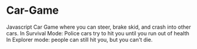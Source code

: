 # Car-Game
Javascript Car Game where you can steer, brake skid, and crash into other cars.
In Survival Mode:
  Police cars try to hit you until you run out of health
In Explorer mode:
  people can still hit you, but you can't die. 
